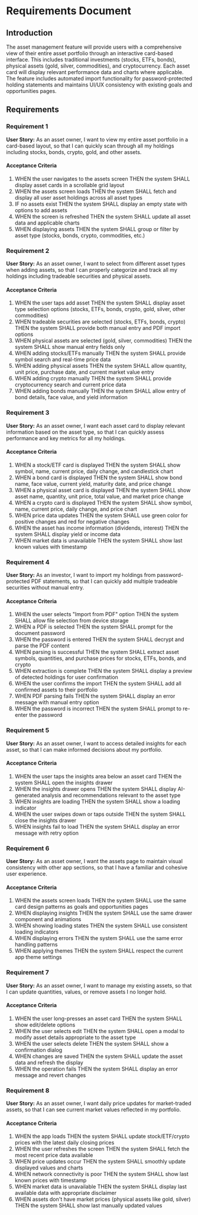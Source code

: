 # Requirements Document

## Introduction

The asset management feature will provide users with a comprehensive view of their entire asset portfolio through an interactive card-based interface. This includes traditional investments (stocks, ETFs, bonds), physical assets (gold, silver, commodities), and cryptocurrency. Each asset card will display relevant performance data and charts where applicable. The feature includes automated import functionality for password-protected holding statements and maintains UI/UX consistency with existing goals and opportunities pages.

## Requirements

### Requirement 1

**User Story:** As an asset owner, I want to view my entire asset portfolio in a card-based layout, so that I can quickly scan through all my holdings including stocks, bonds, crypto, gold, and other assets.

#### Acceptance Criteria

1. WHEN the user navigates to the assets screen THEN the system SHALL display asset cards in a scrollable grid layout
2. WHEN the assets screen loads THEN the system SHALL fetch and display all user asset holdings across all asset types
3. IF no assets exist THEN the system SHALL display an empty state with options to add assets
4. WHEN the screen is refreshed THEN the system SHALL update all asset data and applicable charts
5. WHEN displaying assets THEN the system SHALL group or filter by asset type (stocks, bonds, crypto, commodities, etc.)

### Requirement 2

**User Story:** As an asset owner, I want to select from different asset types when adding assets, so that I can properly categorize and track all my holdings including tradeable securities and physical assets.

#### Acceptance Criteria

1. WHEN the user taps add asset THEN the system SHALL display asset type selection options (stocks, ETFs, bonds, crypto, gold, silver, other commodities)
2. WHEN tradeable securities are selected (stocks, ETFs, bonds, crypto) THEN the system SHALL provide both manual entry and PDF import options
3. WHEN physical assets are selected (gold, silver, commodities) THEN the system SHALL show manual entry fields only
4. WHEN adding stocks/ETFs manually THEN the system SHALL provide symbol search and real-time price data
5. WHEN adding physical assets THEN the system SHALL allow quantity, unit price, purchase date, and current market value entry
6. WHEN adding crypto manually THEN the system SHALL provide cryptocurrency search and current price data
7. WHEN adding bonds manually THEN the system SHALL allow entry of bond details, face value, and yield information

### Requirement 3

**User Story:** As an asset owner, I want each asset card to display relevant information based on the asset type, so that I can quickly assess performance and key metrics for all my holdings.

#### Acceptance Criteria

1. WHEN a stock/ETF card is displayed THEN the system SHALL show symbol, name, current price, daily change, and candlestick chart
2. WHEN a bond card is displayed THEN the system SHALL show bond name, face value, current yield, maturity date, and price change
3. WHEN a physical asset card is displayed THEN the system SHALL show asset name, quantity, unit price, total value, and market price change
4. WHEN a crypto card is displayed THEN the system SHALL show symbol, name, current price, daily change, and price chart
5. WHEN price data updates THEN the system SHALL use green color for positive changes and red for negative changes
6. WHEN the asset has income information (dividends, interest) THEN the system SHALL display yield or income data
7. WHEN market data is unavailable THEN the system SHALL show last known values with timestamp

### Requirement 4

**User Story:** As an investor, I want to import my holdings from password-protected PDF statements, so that I can quickly add multiple tradeable securities without manual entry.

#### Acceptance Criteria

1. WHEN the user selects "Import from PDF" option THEN the system SHALL allow file selection from device storage
2. WHEN a PDF is selected THEN the system SHALL prompt for the document password
3. WHEN the password is entered THEN the system SHALL decrypt and parse the PDF content
4. WHEN parsing is successful THEN the system SHALL extract asset symbols, quantities, and purchase prices for stocks, ETFs, bonds, and crypto
5. WHEN extraction is complete THEN the system SHALL display a preview of detected holdings for user confirmation
6. WHEN the user confirms the import THEN the system SHALL add all confirmed assets to their portfolio
7. WHEN PDF parsing fails THEN the system SHALL display an error message with manual entry option
8. WHEN the password is incorrect THEN the system SHALL prompt to re-enter the password

### Requirement 5

**User Story:** As an asset owner, I want to access detailed insights for each asset, so that I can make informed decisions about my portfolio.

#### Acceptance Criteria

1. WHEN the user taps the insights area below an asset card THEN the system SHALL open the insights drawer
2. WHEN the insights drawer opens THEN the system SHALL display AI-generated analysis and recommendations relevant to the asset type
3. WHEN insights are loading THEN the system SHALL show a loading indicator
4. WHEN the user swipes down or taps outside THEN the system SHALL close the insights drawer
5. WHEN insights fail to load THEN the system SHALL display an error message with retry option

### Requirement 6

**User Story:** As an asset owner, I want the assets page to maintain visual consistency with other app sections, so that I have a familiar and cohesive user experience.

#### Acceptance Criteria

1. WHEN the assets screen loads THEN the system SHALL use the same card design patterns as goals and opportunities pages
2. WHEN displaying insights THEN the system SHALL use the same drawer component and animations
3. WHEN showing loading states THEN the system SHALL use consistent loading indicators
4. WHEN displaying errors THEN the system SHALL use the same error handling patterns
5. WHEN applying themes THEN the system SHALL respect the current app theme settings

### Requirement 7

**User Story:** As an asset owner, I want to manage my existing assets, so that I can update quantities, values, or remove assets I no longer hold.

#### Acceptance Criteria

1. WHEN the user long-presses an asset card THEN the system SHALL show edit/delete options
2. WHEN the user selects edit THEN the system SHALL open a modal to modify asset details appropriate to the asset type
3. WHEN the user selects delete THEN the system SHALL show a confirmation dialog
4. WHEN changes are saved THEN the system SHALL update the asset data and refresh the display
5. WHEN the operation fails THEN the system SHALL display an error message and revert changes

### Requirement 8

**User Story:** As an asset owner, I want daily price updates for market-traded assets, so that I can see current market values reflected in my portfolio.

#### Acceptance Criteria

1. WHEN the app loads THEN the system SHALL update stock/ETF/crypto prices with the latest daily closing prices
2. WHEN the user refreshes the screen THEN the system SHALL fetch the most recent price data available
3. WHEN price updates occur THEN the system SHALL smoothly update displayed values and charts
4. WHEN network connectivity is poor THEN the system SHALL show last known prices with timestamp
5. WHEN market data is unavailable THEN the system SHALL display last available data with appropriate disclaimer
6. WHEN assets don't have market prices (physical assets like gold, silver) THEN the system SHALL show last manually updated values